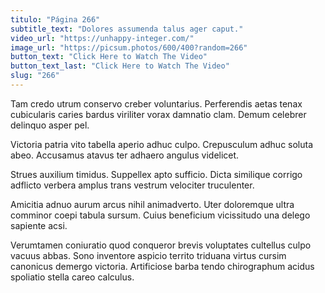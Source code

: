 ```yaml
---
titulo: "Página 266"
subtitle_text: "Dolores assumenda talus ager caput."
video_url: "https://unhappy-integer.com/"
image_url: "https://picsum.photos/600/400?random=266"
button_text: "Click Here to Watch The Video"
button_text_last: "Click Here to Watch The Video"
slug: "266"
---
```


Tam credo utrum conservo creber voluntarius. Perferendis aetas tenax cubicularis caries bardus viriliter vorax damnatio clam. Demum celebrer delinquo asper pel.

Victoria patria vito tabella aperio adhuc culpo. Crepusculum adhuc soluta abeo. Accusamus atavus ter adhaero angulus videlicet.

Strues auxilium timidus. Suppellex apto sufficio. Dicta similique corrigo adflicto verbera amplus trans vestrum velociter truculenter.

Amicitia adnuo aurum arcus nihil animadverto. Uter doloremque ultra comminor coepi tabula sursum. Cuius beneficium vicissitudo una delego sapiente acsi.

Verumtamen coniuratio quod conqueror brevis voluptates cultellus culpo vacuus abbas. Sono inventore aspicio territo triduana virtus cursim canonicus demergo victoria. Artificiose barba tendo chirographum acidus spoliatio stella careo calculus.
